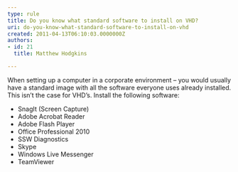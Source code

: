 ```yaml
---
type: rule
title: Do you know what standard software to install on VHD?
uri: do-you-know-what-standard-software-to-install-on-vhd
created: 2011-04-13T06:10:03.0000000Z
authors:
- id: 21
  title: Matthew Hodgkins

---
```



When setting up a computer in a corporate environment – you would usually have a standard image with all the software everyone uses already installed. This isn’t the case for VHD’s. Install the following software:

- SnagIt (Screen Capture)
- Adobe Acrobat Reader
- Adobe Flash Player
- Office Professional 2010
- SSW Diagnostics
- Skype
- Windows Live Messenger
- TeamViewer


